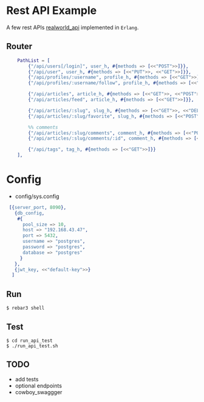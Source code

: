 Rest API Example
=====

A few rest APIs [realworld_api](https://realworld-docs.netlify.app/docs/specs/backend-specs/endpoints) implemented in `Erlang`.

## Router

```erlang
    PathList = [
        {"/api/users[/login]", user_h, #{methods => [<<"POST">>]}},
        {"/api/user", user_h, #{methods => [<<"PUT">>, <<"GET">>]}},
        {"/api/profiles/:username", profile_h, #{methods => [<<"GET">>]}},
        {"/api/profiles/:username/follow", profile_h, #{methods => [<<"POST">>, <<"DELETE">>]}},

        {"/api/articles", article_h, #{methods => [<<"GET">>, <<"POST">>]}},
        {"/api/articles/feed", article_h, #{methods => [<<"GET">>]}},

        {"/api/articles/:slug", slug_h, #{methods => [<<"GET">>, <<"DELETE">>, <<"PUT">>]}},
        {"/api/articles/:slug/favorite", slug_h, #{methods => [<<"POST">>, <<"DELETE">>]}},

        %% comments
        {"/api/articles/:slug/comments", comment_h, #{methods => [<<"POST">>, <<"GET">>]}},
        {"/api/articles/:slug/comments/:id", comment_h, #{methods => [<<"DELETE">>]}},

        {"/api/tags", tag_h, #{methods => [<<"GET">>]}}
    ],
```

# Config

- config/sys.config

```erlang
 [{server_port, 8090},
   {db_config,
    #{
      pool_size => 10,
      host => "192.168.43.47",
      port => 5432,
      username => "postgres",
      password => "postgres",
      database => "postgres"
     }
   },
   {jwt_key, <<"default-key">>}
  ]
```

## Run

```
$ rebar3 shell
```

## Test

```
$ cd run_api_test
$ ./run_api_test.sh
```

## TODO
- add tests
- optional endpoints
- cowboy_swaggger
